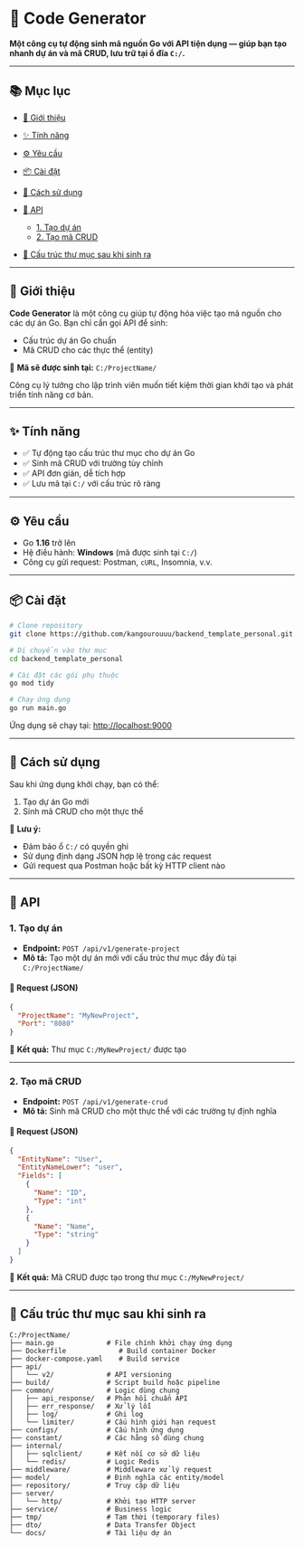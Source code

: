 # 🎉 Code Generator

**Một công cụ tự động sinh mã nguồn Go với API tiện dụng — giúp bạn tạo nhanh dự án và mã CRUD, lưu trữ tại ổ đĩa `C:/`.**

---

## 📚 Mục lục

* [🔰 Giới thiệu](#-giới-thiệu)
* [✨ Tính năng](#-tính-năng)
* [⚙️ Yêu cầu](#️-yêu-cầu)
* [📦 Cài đặt](#-cài-đặt)
* [🚀 Cách sử dụng](#-cách-sử-dụng)
* [🧩 API](#-api)

  * [1. Tạo dự án](#1-tạo-dự-án)
  * [2. Tạo mã CRUD](#2-tạo-mã-crud)
* [📁 Cấu trúc thư mục sau khi sinh ra](#-cấu-trúc-thư-mục-sau-khi-sinh-ra)

---

## 🔰 Giới thiệu

**Code Generator** là một công cụ giúp tự động hóa việc tạo mã nguồn cho các dự án Go.
Bạn chỉ cần gọi API để sinh:

* Cấu trúc dự án Go chuẩn
* Mã CRUD cho các thực thể (entity)

📍 **Mã sẽ được sinh tại:** `C:/ProjectName/`

Công cụ lý tưởng cho lập trình viên muốn tiết kiệm thời gian khởi tạo và phát triển tính năng cơ bản.

---

## ✨ Tính năng

* ✅ Tự động tạo cấu trúc thư mục cho dự án Go
* ✅ Sinh mã CRUD với trường tùy chỉnh
* ✅ API đơn giản, dễ tích hợp
* ✅ Lưu mã tại `C:/` với cấu trúc rõ ràng

---

## ⚙️ Yêu cầu

* Go **1.16** trở lên
* Hệ điều hành: **Windows** (mã được sinh tại `C:/`)
* Công cụ gửi request: Postman, `cURL`, Insomnia, v.v.

---

## 📦 Cài đặt

```bash
# Clone repository
git clone https://github.com/kangourouuu/backend_template_personal.git

# Di chuyển vào thư mục
cd backend_template_personal

# Cài đặt các gói phụ thuộc
go mod tidy

# Chạy ứng dụng
go run main.go
```

Ứng dụng sẽ chạy tại: [http://localhost:9000](http://localhost:9000)

---

## 🚀 Cách sử dụng

Sau khi ứng dụng khởi chạy, bạn có thể:

1. Tạo dự án Go mới
2. Sinh mã CRUD cho một thực thể

📌 **Lưu ý:**

* Đảm bảo ổ `C:/` có quyền ghi
* Sử dụng định dạng JSON hợp lệ trong các request
* Gửi request qua Postman hoặc bất kỳ HTTP client nào

---

## 🧩 API

### 1. Tạo dự án

* **Endpoint:** `POST /api/v1/generate-project`
* **Mô tả:** Tạo một dự án mới với cấu trúc thư mục đầy đủ tại `C:/ProjectName/`

#### 📨 Request (JSON)

```json
{
  "ProjectName": "MyNewProject",
  "Port": "8080"
}
```

📂 **Kết quả:** Thư mục `C:/MyNewProject/` được tạo

---

### 2. Tạo mã CRUD

* **Endpoint:** `POST /api/v1/generate-crud`
* **Mô tả:** Sinh mã CRUD cho một thực thể với các trường tự định nghĩa

#### 📨 Request (JSON)

```json
{
  "EntityName": "User",
  "EntityNameLower": "user",
  "Fields": [
    {
      "Name": "ID",
      "Type": "int"
    },
    {
      "Name": "Name",
      "Type": "string"
    }
  ]
}
```

📂 **Kết quả:** Mã CRUD được tạo trong thư mục `C:/MyNewProject/`

---

## 📁 Cấu trúc thư mục sau khi sinh ra

```
C:/ProjectName/
├── main.go             # File chính khởi chạy ứng dụng
├── Dockerfile             # Build container Docker
├── docker-compose.yaml    # Build service 
├── api/
│   └── v2/             # API versioning
├── build/              # Script build hoặc pipeline
├── common/             # Logic dùng chung
│   ├── api_response/   # Phản hồi chuẩn API
│   ├── err_response/   # Xử lý lỗi
│   ├── log/            # Ghi log
│   └── limiter/        # Cấu hình giới hạn request
├── configs/            # Cấu hình ứng dụng
├── constant/           # Các hằng số dùng chung
├── internal/           
│   ├── sqlclient/      # Kết nối cơ sở dữ liệu
│   └── redis/          # Logic Redis
├── middleware/         # Middleware xử lý request
├── model/              # Định nghĩa các entity/model
├── repository/         # Truy cập dữ liệu
├── server/             
│   └── http/           # Khởi tạo HTTP server
├── service/            # Business logic
├── tmp/                # Tạm thời (temporary files)
├── dto/                # Data Transfer Object
└── docs/               # Tài liệu dự án
```

